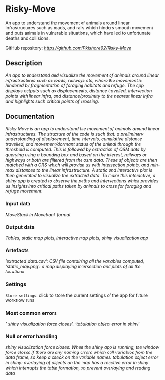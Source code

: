 # Risky-Move
An app to understand the movement of animals around linear infrastructures such as roads, and rails which hinders smooth movement and puts animals in vulnerable situations, which have led to unfortunate deaths and collisions.  

GitHub repository: *https://github.com/Pkishore92/Risky-Move*

## Description
*An app to understand and visualize the movement of animals around linear infrastructures such as roads, railways etc, where the movement is hindered by fragmentation of foraging habitats and refuge. The app displays outputs such as displacements, distance travelled, intersection points with linear infra, and distance/proximity to the nearest linear infra and highlights such critical points of crossing.*

## Documentation
*Risky Move is an app to understand the movement of animals around linear infrastructures. The structure of the code is such that, a preliminary understanding of displacement, time intervals, cumulative distance travelled, and movement/dormant status of the animal through the threshold is computed. This is followed by extraction of OSM data by querying using a bounding box and based on the interest, railways or highways or both are filtered from the osm data. These sf objects are then matched with a CRS which will provide us with intersection points, and min-max distances to the linear infrastructure. A static and interactive plot is then generated to visualize the extracted data. To make this interactive, a shiny app is created to observe the paths and intersections which provides us insights into critical paths taken by animals to cross for foraging and refuge movement.*

### Input data
*MoveStack in Movebank format*

### Output data
*Tables, static map plots, interactive map plots, shiny visualization app*

### Artefacts
*’extracted_data.csv’: CSV file containing all the variables computed, ‘static_map.png’: a map displaying intersection and plots of all the locations*

### Settings
`Store settings`: click to store the current settings of the app for future workflow runs

### Most common errors
*’ shiny visualization force closes’, ‘tabulation object error in shiny’*

### Null or error handling
*shiny visualization force closes: When the shiny app is running, the window force closes if there are any naming errors which call variables from the data frame, so keep a check on the variable names. tabulation object error in shiny: overlaying of objects on the map has a reactive error in shiny which interrupts the table formation, so prevent overlaying and reading data*

